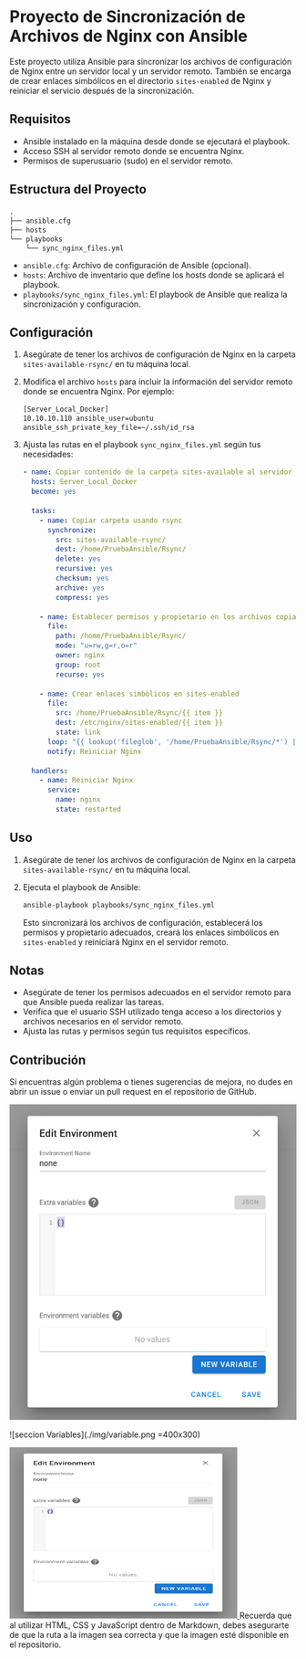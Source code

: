 # Proyecto de Sincronización de Archivos de Nginx con Ansible

Este proyecto utiliza Ansible para sincronizar los archivos de configuración de Nginx entre un servidor local y un servidor remoto. También se encarga de crear enlaces simbólicos en el directorio `sites-enabled` de Nginx y reiniciar el servicio después de la sincronización.

## Requisitos

- Ansible instalado en la máquina desde donde se ejecutará el playbook.
- Acceso SSH al servidor remoto donde se encuentra Nginx.
- Permisos de superusuario (sudo) en el servidor remoto.

## Estructura del Proyecto

```
.
├── ansible.cfg
├── hosts
└── playbooks
    └── sync_nginx_files.yml
```

- `ansible.cfg`: Archivo de configuración de Ansible (opcional).
- `hosts`: Archivo de inventario que define los hosts donde se aplicará el playbook.
- `playbooks/sync_nginx_files.yml`: El playbook de Ansible que realiza la sincronización y configuración.

## Configuración

1. Asegúrate de tener los archivos de configuración de Nginx en la carpeta `sites-available-rsync/` en tu máquina local.

2. Modifica el archivo `hosts` para incluir la información del servidor remoto donde se encuentra Nginx. Por ejemplo:

   ```
   [Server_Local_Docker]
   10.10.10.110 ansible_user=ubuntu ansible_ssh_private_key_file=~/.ssh/id_rsa
   ```

3. Ajusta las rutas en el playbook `sync_nginx_files.yml` según tus necesidades:

   ```yaml
   - name: Copiar contenido de la carpeta sites-available al servidor Ngnix1
     hosts: Server_Local_Docker
     become: yes

     tasks:
       - name: Copiar carpeta usando rsync
         synchronize:
           src: sites-available-rsync/
           dest: /home/PruebaAnsible/Rsync/
           delete: yes
           recursive: yes
           checksum: yes
           archive: yes
           compress: yes

       - name: Establecer permisos y propietario en los archivos copiados
         file:
           path: /home/PruebaAnsible/Rsync/
           mode: "u=rw,g=r,o=r"
           owner: nginx
           group: root
           recurse: yes

       - name: Crear enlaces simbólicos en sites-enabled
         file:
           src: /home/PruebaAnsible/Rsync/{{ item }}
           dest: /etc/nginx/sites-enabled/{{ item }}
           state: link
         loop: "{{ lookup('fileglob', '/home/PruebaAnsible/Rsync/*') | map('basename') | list }}"
         notify: Reiniciar Nginx

     handlers:
       - name: Reiniciar Nginx
         service:
           name: nginx
           state: restarted
   ```

## Uso

1. Asegúrate de tener los archivos de configuración de Nginx en la carpeta `sites-available-rsync/` en tu máquina local.

2. Ejecuta el playbook de Ansible:

   ```bash
   ansible-playbook playbooks/sync_nginx_files.yml
   ```

   Esto sincronizará los archivos de configuración, establecerá los permisos y propietario adecuados, creará los enlaces simbólicos en `sites-enabled` y reiniciará Nginx en el servidor remoto.

## Notas

- Asegúrate de tener los permisos adecuados en el servidor remoto para que Ansible pueda realizar las tareas.
- Verifica que el usuario SSH utilizado tenga acceso a los directorios y archivos necesarios en el servidor remoto.
- Ajusta las rutas y permisos según tus requisitos específicos.

## Contribución

Si encuentras algún problema o tienes sugerencias de mejora, no dudes en abrir un issue o enviar un pull request en el repositorio de GitHub.


![](./img/variable.png)


![seccion Variables](./img/variable.png =400x300)


<a href="#" onclick="toggleImageSize(this)"> <img src="./img/variable.png" width="400" height="300" alt="Texto alternativo"> </a> <style> .full-size { width: 100% !important; height: auto !important; } </style> <script> function toggleImageSize(img) { img.classList.toggle('full-size'); } </script> Recuerda que al utilizar HTML, CSS y JavaScript dentro de Markdown, debes asegurarte de que la ruta a la imagen sea correcta y que la imagen esté disponible en el repositorio.